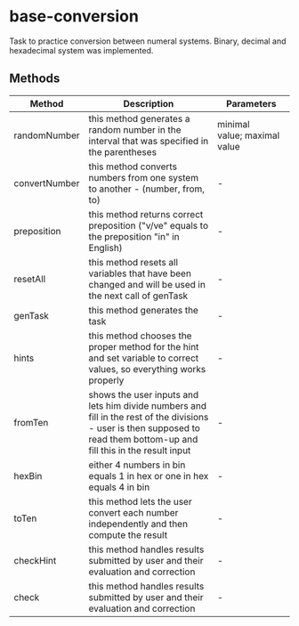 # base-conversion

Task to practice conversion between numeral systems. Binary, decimal and hexadecimal system was implemented.

## Methods

<!-- @vuese:base-conversion:methods:start -->
|Method|Description|Parameters|
|---|---|---|
|randomNumber|this method generates a random number in the interval that was specified in the parentheses|minimal value;&nbsp;maximal value|
|convertNumber|this method converts numbers from one system to another - (number, from, to)|-|
|preposition|this method returns correct preposition ("v/ve" equals to the preposition "in" in English)|-|
|resetAll|this method resets all variables that have been changed and will be used in the next call of genTask|-|
|genTask|this method generates the task|-|
|hints|this method chooses the proper method for the hint and set variable to correct values, so everything works properly|-|
|fromTen|shows the user inputs and lets him divide numbers and fill in the rest of the divisions - user is then supposed to read them bottom-up and fill this in the result input|-|
|hexBin|either 4 numbers in bin equals 1 in hex or one in hex equals 4 in bin|-|
|toTen|this method lets the user convert each number independently and then compute the result|-|
|checkHint|this method handles results submitted by user and their evaluation and correction|-|
|check|this method handles results submitted by user and their evaluation and correction|-|

<!-- @vuese:base-conversion:methods:end -->


